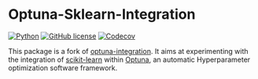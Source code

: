# Optuna-Sklearn-Integration

[![Python](https://img.shields.io/badge/python-3.7%20%7C%203.8%20%7C%203.9%20%7C%203.10%20%7C%203.11-blue)](https://www.python.org)
[![GitHub license](https://img.shields.io/badge/license-MIT-blue.svg)](https://github.com/gtauzin/optuna-sklearn-integration)
[![Codecov](https://codecov.io/gh/gtauzin/optuna-sklearn-integration/branch/main/graph/badge.svg)](https://codecov.io/gh/gtauzin/optuna-sklearn-integration/branch/main)

This package is a fork of [optuna-integration](https://github.com/optuna/optuna-integration). It aims at experimenting with the integration of [scikit-learn](https://github.com/scikit-learn/scikit-learn) within [Optuna](https://github.com/gtauzin/optuna), an automatic Hyperparameter optimization software framework.